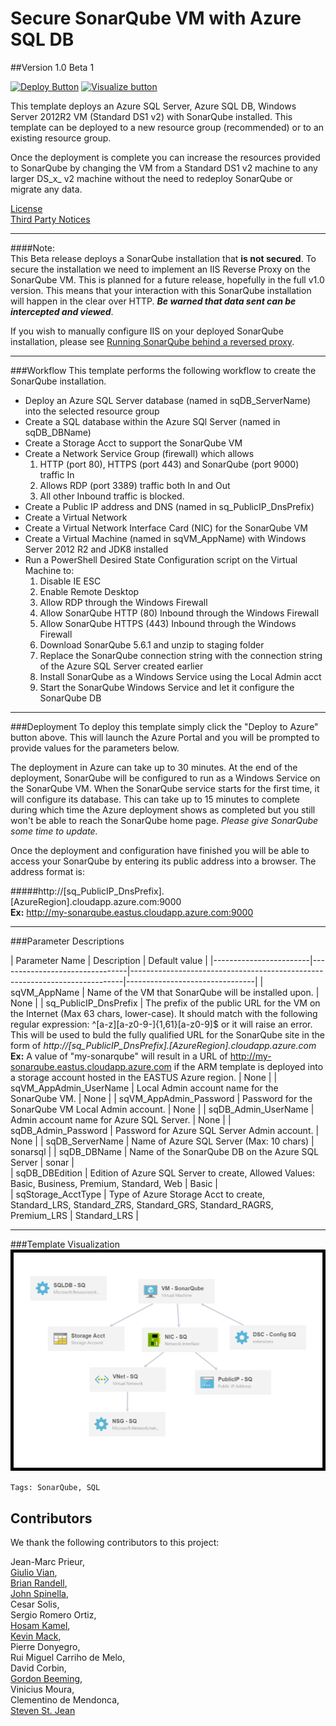 # Secure SonarQube VM with Azure SQL DB  
##Version 1.0 Beta 1


[![Deploy Button](http://azuredeploy.net/deploybutton.png)](https://portal.azure.com/#create/Microsoft.Template/uri/https%3A%2F%2Fraw.githubusercontent.com%2FAzure%2Fazure-quickstart-templates%2Fmaster%2F301-sonarqube-azuresql%2Fazuredeploy.json)
[![Visualize button](http://armviz.io/visualizebutton.png)](http://armviz.io/#/?load=https%3A%2F%2Fraw.githubusercontent.com%2FAzure%2Fazure-quickstart-templates%2Fmaster%2F301-sonarqube-azuresql%2Fazuredeploy.json)


This template deploys an Azure SQL Server, Azure SQL DB, Windows Server 2012R2 VM (Standard DS1 v2) with SonarQube installed.  This template 
can be deployed to a new resource group (recommended) or to an existing resource group.  

Once the deployment is complete you can increase the resources provided to SonarQube by changing the VM from a Standard DS1 v2 machine to any larger DS_x_ v2 machine without the need to redeploy SonarQube or migrate any data.

[License](https://raw.githubusercontent.com/Azure/azure-quickstart-templates/master/301-sonarqube-azuresql/oss/License.txt)  
[Third Party Notices](https://raw.githubusercontent.com/Azure/azure-quickstart-templates/master/301-sonarqube-azuresql/oss/ThirdPartyNotices.txt)

* * *   

####Note:  
This Beta release deploys a SonarQube installation that **is not secured**.  To secure the installation we need to 
implement an IIS Reverse Proxy on the SonarQube VM.  This is planned for a future release, hopefully in the 
full v1.0 version.  This means that your interaction with this SonarQube installation will happen in the clear 
over HTTP.  **_Be warned that data sent can be intercepted and viewed_**. 

If you wish to manually configure IIS on your deployed SonarQube installation, please see [Running SonarQube behind a reversed proxy](https://blogs.msdn.microsoft.com/visualstudioalmrangers/2016/06/04/running-sonarqube-behind-an-iis-reversed-proxy/).

* * *


###Workflow
This template performs the following workflow to create the SonarQube installation.  
- Deploy an Azure SQL Server database (named in sqDB\_ServerName) into the selected resource group  
- Create a SQL database within the Azure SQl Server (named in sqDB\_DBName)  
- Create a Storage Acct to support the SonarQube VM  
- Create a Network Service Group (firewall) which allows  
  1. HTTP (port 80), HTTPS (port 443) and SonarQube (port 9000) traffic In  
  2. Allows RDP (port 3389) traffic both In and Out  
  3. All other Inbound traffic is blocked.
- Create a Public IP address and DNS (named in sq\_PublicIP\_DnsPrefix)
- Create a Virtual Network
- Create a Virtual Network Interface Card (NIC) for the SonarQube VM
- Create a Virtual Machine (named in sqVM\_AppName) with Windows Server 2012 R2 and JDK8 installed
- Run a PowerShell Desired State Configuration script on the Virtual Machine to:    
  1. Disable IE ESC  
  2. Enable Remote Desktop  
  3. Allow RDP through the Windows Firewall  
  4. Allow SonarQube HTTP (80) Inbound through the Windows Firewall  
  5. Allow SonarQube HTTPS (443) Inbound through the Windows Firewall   
  6. Download SonarQube 5.6.1 and unzip to staging folder
  7. Replace the SonarQube connection string with the connection string of the Azure SQL Server created earlier  
  8. Install SonarQube as a Windows Service using the Local Admin acct
  9. Start the SonarQube Windows Service and let it configure the SonarQube DB

* * *

###Deployment
To deploy this template simply click the "Deploy to Azure" button above.  This will launch the Azure Portal and you will be prompted to provide values for the parameters below.

The deployment in Azure can take up to 30 minutes.  At the end of the deployment, SonarQube will be configured to run as a Windows Service on the SonarQube VM.  When the SonarQube service starts for the first time, it will configure its database.  This can take up to 15 minutes to complete during which time the Azure deployment shows as completed but you still won't be able to reach the SonarQube home page.  _Please give SonarQube some time to update._

Once the deployment and configuration have finished you will be able to access your SonarQube by entering its public address into a browser.  The address format is:

#####http://[sq\_PublicIP\_DnsPrefix].[AzureRegion].cloudapp.azure.com:9000  
**Ex:** http://my-sonarqube.eastus.cloudapp.azure.com:9000  

* * *

###Parameter Descriptions

| Parameter Name                | Description                                                                                                                                                                                                                                                                                                                                                             | Default value |
|------------------------|--------------------------------|----------------------------------------------------------------------------|--------------------------------|
| sqVM\_AppName             | Name of the VM that SonarQube will be installed upon.   | None         |
| sq\_PublicIP\_DnsPrefix     |  The prefix of the public URL for the VM on the Internet (Max 63 chars, lower-case).  It should match with the following regular expression: ^[a-z][a-z0-9-]{1,61}[a-z0-9]$ or it will raise an error. This will be used to buld the fully qualified URL for the SonarQube site in the form of _http://[sq\_PublicIP\_DnsPrefix].[AzureRegion].cloudapp.azure.com_  **Ex:** A value of "my-sonarqube" will result in a URL of http://my-sonarqube.eastus.cloudapp.azure.com if the ARM template is deployed into a storage account hosted in the EASTUS Azure region.  | None          |
| sqVM\_AppAdmin\_UserName |  Local Admin account name for the SonarQube VM.  | None          |
| sqVM\_AppAdmin\_Password          | Password for the SonarQube VM Local Admin account. | None         |
| sqDB\_Admin\_UserName          | Admin account name for Azure SQL Server. | None         |
| sqDB\_Admin\_Password          | Password for Azure SQL Server Admin account. | None   |
| sqDB\_ServerName          | Name of Azure SQL Server (Max: 10 chars)  | sonarsql   |
| sqDB\_DBName          | Name of the SonarQube DB on the Azure SQL Server | sonar   |    
| sqDB\_DBEdition          | Edition of Azure SQL Server to create, Allowed Values: Basic, Business, Premium, Standard, Web   | Basic   |    
| sqStorage_AcctType          | Type of Azure Storage Acct to create, Standard\_LRS, Standard\_ZRS, Standard\_GRS, Standard\_RAGRS, Premium\_LRS   | Standard\_LRS   |    

* * *

###Template Visualization
![Template visualization](images/visualize.png)

`Tags: SonarQube, SQL`

## Contributors
We thank the following contributors to this project: 
   
Jean-Marc Prieur,  
[Giulio Vian](https://github.com/giuliov),  
[Brian Randell](https://github.com/brianrandell),   
[John Spinella](https://github.com/jrspinella),   
Cesar Solis,  
Sergio Romero Ortiz,  
[Hosam Kamel](https://github.com/hkamel),  
[Kevin Mack](https://github.com/KevinDMack),  
Pierre Donyegro,  
Rui Miguel Carriho de Melo,  
David Corbin,  
[Gordon Beeming](https://github.com/Gordon-Beeming),  
Vinicius Moura,  
Clementino de Mendonca,  
[Steven St. Jean](https://github.com/sstjean)
